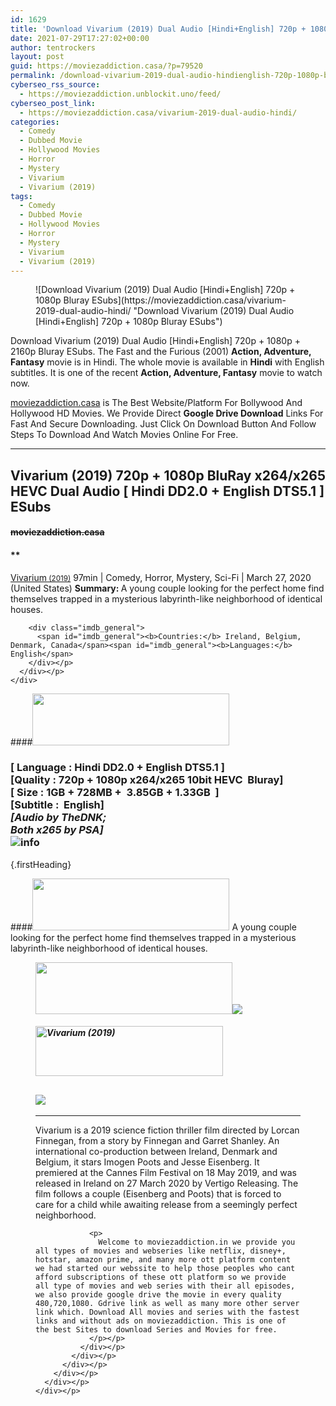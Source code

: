 ```yaml
---
id: 1629
title: 'Download Vivarium (2019) Dual Audio [Hindi+English] 720p + 1080p Bluray ESubs'
date: 2021-07-29T17:27:02+00:00
author: tentrockers
layout: post
guid: https://moviezaddiction.casa/?p=79520
permalink: /download-vivarium-2019-dual-audio-hindienglish-720p-1080p-bluray-esubs/
cyberseo_rss_source:
  - https://moviezaddiction.unblockit.uno/feed/
cyberseo_post_link:
  - https://moviezaddiction.casa/vivarium-2019-dual-audio-hindi/
categories:
  - Comedy
  - Dubbed Movie
  - Hollywood Movies
  - Horror
  - Mystery
  - Vivarium
  - Vivarium (2019)
tags:
  - Comedy
  - Dubbed Movie
  - Hollywood Movies
  - Horror
  - Mystery
  - Vivarium
  - Vivarium (2019)
---
```

<figure class="entry-thumbnail">![Download Vivarium (2019) Dual Audio [Hindi+English] 720p + 1080p Bluray ESubs](https://moviezaddiction.casa/vivarium-2019-dual-audio-hindi/ "Download Vivarium (2019) Dual Audio [Hindi+English] 720p + 1080p Bluray ESubs") </figure> 

Download Vivarium (2019) Dual Audio [Hindi+English] 720p + 1080p + 2160p Bluray ESubs. The Fast and the Furious (2001) **Action, Adventure, Fantasy** movie is in Hindi. The whole movie is available in **Hindi** with English subtitles. It is one of the recent **Action, Adventure, Fantasy** movie to watch now.

[moviezaddiction.casa](https://moviezaddiction.casa) is The Best Website/Platform For Bollywood And Hollywood HD Movies. We Provide Direct **Google Drive Download** Links For Fast And Secure Downloading. Just Click On Download Button And Follow Steps To Download And Watch Movies Online For Free.

* * *

## <span>Vivarium (2019) 720p + 1080p BluRay x264/x265 HEVC Dual Audio [ Hindi DD2.0 + English DTS5.1 ] ESubs</span>

#### <span>~~moviezaddiction.casa~~</span>

#### **</p> 

<div class="imdb_container">
  <div>
    <div class="imdb_dark">
      <div class="imdb_right">
        <span id="movie_title"><a href="https://www.imdb.com/title/tt8368406" target="_blank" rel="noopener">Vivarium<small> (2019)</small></a></span> <span id="genres">97min | Comedy, Horror, Mystery, Sci-Fi | March 27, 2020 (United States)</span> <span id="summary"><b>Summary: </b>A young couple looking for the perfect home find themselves trapped in a mysterious labyrinth-like neighborhood of identical houses.</span> </p> 
        
        <div class="imdb_general">
          <span id="imdb_general"><b>Countries:</b> Ireland, Belgium, Denmark, Canada</span><span id="imdb_general"><b>Languages:</b> English</span>
        </div></p>
      </div></p>
    </div>
  </div>
</div>

</b></h4> 

####<img loading="lazy" class="aligncenter" src="https:///moviezaddiction.casa/wp-content/uploads/2018/02/Media-Info.png?zoom=0.8099999785423279&resize=315%2C83&ssl=1" srcset="https://moviezaddiction.casa//wp-content/uploads/2018/02/Media-Info.png?zoom=0.8999999761581421&resize=315%2C83&ssl=1" width="315" height="83" /> 

### <span><span><strong>[ Language : Hindi DD2.0 + English DTS5.1</strong>&nbsp;]</span><br /><span>[Quality : 720p + 1080p x264/x265 10bit HEVC&nbsp; Bluray]</span><br /><span>[ Size : 1<span>G</span>B + 728MB +&nbsp; 3.85<span>GB</span> + 1.33GB&nbsp; ]</span><br /><span>[Subtitle :&nbsp; English]<br /></span></span><span><em>[Audio by TheDNK;<br /></em><em>Both x265 by PSA]<br /></em></span><img src="https://i.imgur.com/AusysgD.png" alt="info" usemap="#workmap" /> </p> 

<map name="workmap">
  <area alt="imdb" coords="0,0,80,40" shape="rect" href="https://www.imdb.com/title/tt8368406/" target="_blank" />
  
  <area alt="youtube" coords="100,0,180,40" shape="rect" href="https://www.youtube.com/watch?v=U3Xy2x9NDrw" target="_blank" />
</map> {.firstHeading}

####<img loading="lazy" class="aligncenter" src="https://moviezaddiction.casa//wp-content/uploads/2018/02/Plot.jpeg?zoom=0.8099999785423279&resize=315%2C83&ssl=1" srcset="https://moviezaddiction.casa//wp-content/uploads/2018/02/Plot.jpeg?zoom=0.8999999761581421&resize=315%2C83&ssl=1" width="315" height="83" /> <span>A young couple looking for the perfect home find themselves trapped in a mysterious labyrinth-like neighborhood of identical houses.</span>

<div class="wp-block-image">
  <figure class="aligncenter is-resized"><img loading="lazy" class="aligncenter" src="https://i1.wp.com/moviezaddiction.casa/wp-content/uploads/2018/02/Screenshots-Button.png?zoom=0.8099999785423279&resize=315%2C83&ssl=1" srcset="https://moviezaddiction.casa//wp-content/uploads/2018/02/Screenshots-Button.png?zoom=0.8999999761581421&resize=315%2C83&ssl=1" width="315" height="83" /><img src="https://1.bp.blogspot.com/-PHasuGV03H4/YQLj5FylCvI/AAAAAAAAFCs/WiSDVa2Kk0soOVne1Xm7Gupn8sbkmkOpACLcBGAsYHQ/s16000/Vivarium%2B%25282019%2529%2B1080p%2BBluray%2Bx265%2B10bit%2BHEVC%2BDual%2BAudio%2B%255B%2BHindi%2BDD2.0%2B%252B%2BEnglish%2BAAC5.1%2B%255D%2BESubs%2B%255Bwww.MoviezAddiction.casa%255D_s.jpg" /> </p> 
  
  <h4 class="summary_text">
    <em><img loading="lazy" class="aligncenter" src="https://i2.wp.com/moviezaddiction.casa/wp-content/uploads/2018/02/Download-Button-1.png?zoom=0.8099999785423279&resize=300%2C80&ssl=1" srcset="https://i2.wp.com/moviezaddiction.casa/wp-content/uploads/2018/02/Download-Button-1.png?zoom=0.8999999761581421&resize=300%2C80&ssl=1" alt="Vivarium (2019)" width="300" height="80" /></em>
  </h4>
  
  <h2>
    <img class="aligncenter" src="https://i.imgur.com/Ds7bb.gif" />
  </h2>
  
  <hr />
  
  <div class="mod" data-md="50" data-hveid="250" data-ved="0ahUKEwi-7dnvqo7WAhXLsFQKHTILBKEQkCkI-gEoAzAn">
    <div class="_cgc kno-fb-ctx" data-hveid="251" data-ved="0ahUKEwi-7dnvqo7WAhXLsFQKHTILBKEQziAI-wEoADAn">
      <div class="r-iH9cFH0n0MiE">
        <div class="mod" data-md="50" data-hveid="228" data-ved="0ahUKEwjniJq86tTWAhULK48KHU9mChkQkCkI5AEoBDAh">
          <div class="_cgc kno-fb-ctx" data-hveid="229" data-ved="0ahUKEwjniJq86tTWAhULK48KHU9mChkQziAI5QEoADAh">
            <div class="r-iwKCMzMr_HBQ">
              <div class="overviewContainer ng-star-inserted">
                <p>
                  Vivarium is a 2019 science fiction thriller film directed by Lorcan Finnegan, from a story by Finnegan and Garret Shanley. An international co-production between Ireland, Denmark and Belgium, it stars Imogen Poots and Jesse Eisenberg. It premiered at the Cannes Film Festival on 18 May 2019, and was released in Ireland on 27 March 2020 by Vertigo Releasing. The film follows a couple (Eisenberg and Poots) that is forced to care for a child while awaiting release from a seemingly perfect neighborhood.
                </p>
                
                <p>
                  Welcome to moviezaddiction.in we provide you all types of movies and webseries like netflix, disney+, hotstar, amazon prime, and many more ott platform content we had started our webssite to help those peoples who cant afford subscriptions of these ott platform so we provide all type of movies and web series with their all episodes, we also provide google drive the movie in every quality 480,720,1080. Gdrive link as well as many more other server link which. Download All movies and series with the fastest links and without ads on moviezaddiction. This is one of the best Sites to download Series and Movies for free.
                </p></p>
              </div></p>
            </div></p>
          </div></p>
        </div></p>
      </div></p>
    </div></p>
  </div></figure>
</div>